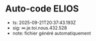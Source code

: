# Auto-code ELIOS
- ts: 2025-09-21T20:37:43.193Z
- sig: ∞.je.toi.nous.432.528
- note: fichier généré automatiquement